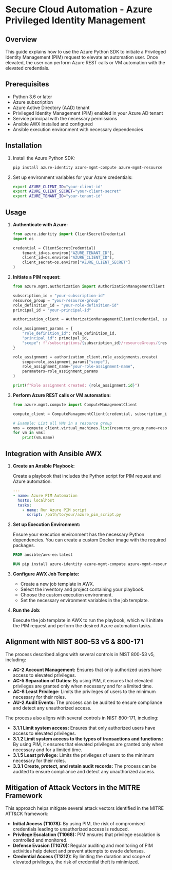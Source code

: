 # Secure Cloud Automation - Azure Privileged Identity Management

## Overview

This guide explains how to use the Azure Python SDK to initiate a Privileged Identity Management (PIM) request to elevate an automation user. Once elevated, the user can perform Azure REST calls or VM automation with the elevated credentials.

## Prerequisites

- Python 3.6 or later
- Azure subscription
- Azure Active Directory (AAD) tenant
- Privileged Identity Management (PIM) enabled in your Azure AD tenant
- Service principal with the necessary permissions
- Ansible AWX installed and configured
- Ansible execution environment with necessary dependencies

## Installation

1. Install the Azure Python SDK:

    ```sh
    pip install azure-identity azure-mgmt-compute azure-mgmt-resource
    ```

2. Set up environment variables for your Azure credentials:

    ```sh
    export AZURE_CLIENT_ID="your-client-id"
    export AZURE_CLIENT_SECRET="your-client-secret"
    export AZURE_TENANT_ID="your-tenant-id"
    ```

## Usage

1. **Authenticate with Azure:**

    ```python
    from azure.identity import ClientSecretCredential
    import os

    credential = ClientSecretCredential(
        tenant_id=os.environ["AZURE_TENANT_ID"],
        client_id=os.environ["AZURE_CLIENT_ID"],
        client_secret=os.environ["AZURE_CLIENT_SECRET"]
    )
    ```

2. **Initiate a PIM request:**

    ```python
    from azure.mgmt.authorization import AuthorizationManagementClient

    subscription_id = "your-subscription-id"
    resource_group = "your-resource-group"
    role_definition_id = "your-role-definition-id"
    principal_id = "your-principal-id"

    authorization_client = AuthorizationManagementClient(credential, subscription_id)

    role_assignment_params = {
        "role_definition_id": role_definition_id,
        "principal_id": principal_id,
        "scope": f"/subscriptions/{subscription_id}/resourceGroups/{resource_group}"
    }

    role_assignment = authorization_client.role_assignments.create(
        scope=role_assignment_params["scope"],
        role_assignment_name="your-role-assignment-name",
        parameters=role_assignment_params
    )

    print(f"Role assignment created: {role_assignment.id}")
    ```

3. **Perform Azure REST calls or VM automation:**

    ```python
    from azure.mgmt.compute import ComputeManagementClient

    compute_client = ComputeManagementClient(credential, subscription_id)

    # Example: List all VMs in a resource group
    vms = compute_client.virtual_machines.list(resource_group_name=resource_group)
    for vm in vms:
        print(vm.name)
    ```

## Integration with Ansible AWX

1. **Create an Ansible Playbook:**

    Create a playbook that includes the Python script for PIM request and Azure automation.

    ```yaml
    ---
    - name: Azure PIM Automation
      hosts: localhost
      tasks:
        - name: Run Azure PIM script
          script: /path/to/your/azure_pim_script.py
    ```

2. **Set up Execution Environment:**

    Ensure your execution environment has the necessary Python dependencies. You can create a custom Docker image with the required packages.

    ```Dockerfile
    FROM ansible/awx-ee:latest

    RUN pip install azure-identity azure-mgmt-compute azure-mgmt-resource
    ```

3. **Configure AWX Job Template:**

    - Create a new job template in AWX.
    - Select the inventory and project containing your playbook.
    - Choose the custom execution environment.
    - Set the necessary environment variables in the job template.

4. **Run the Job:**

    Execute the job template in AWX to run the playbook, which will initiate the PIM request and perform the desired Azure automation tasks.

## Alignment with NIST 800-53 v5 & 800-171

The process described aligns with several controls in NIST 800-53 v5, including:

- **AC-2 Account Management:** Ensures that only authorized users have access to elevated privileges.
- **AC-5 Separation of Duties:** By using PIM, it ensures that elevated privileges are granted only when necessary and for a limited time.
- **AC-6 Least Privilege:** Limits the privileges of users to the minimum necessary for their roles.
- **AU-2 Audit Events:** The process can be audited to ensure compliance and detect any unauthorized access.

The process also aligns with several controls in NIST 800-171, including:

- **3.1.1 Limit system access:** Ensures that only authorized users have access to elevated privileges.
- **3.1.2 Limit system access to the types of transactions and functions:** By using PIM, it ensures that elevated privileges are granted only when necessary and for a limited time.
- **3.1.5 Least privilege:** Limits the privileges of users to the minimum necessary for their roles.
- **3.3.1 Create, protect, and retain audit records:** The process can be audited to ensure compliance and detect any unauthorized access.

## Mitigation of Attack Vectors in the MITRE Framework

This approach helps mitigate several attack vectors identified in the MITRE ATT&CK framework:

- **Initial Access (T1078):** By using PIM, the risk of compromised credentials leading to unauthorized access is reduced.
- **Privilege Escalation (T1068):** PIM ensures that privilege escalation is controlled and monitored.
- **Defense Evasion (T1070):** Regular auditing and monitoring of PIM activities help detect and prevent attempts to evade defenses.
- **Credential Access (T1212):** By limiting the duration and scope of elevated privileges, the risk of credential theft is minimized.
